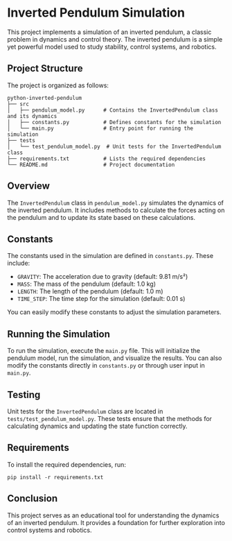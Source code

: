 # Inverted Pendulum Simulation

This project implements a simulation of an inverted pendulum, a classic problem in dynamics and control theory. The inverted pendulum is a simple yet powerful model used to study stability, control systems, and robotics.

## Project Structure

The project is organized as follows:

```
python-inverted-pendulum
├── src
│   ├── pendulum_model.py      # Contains the InvertedPendulum class and its dynamics
│   ├── constants.py           # Defines constants for the simulation
│   └── main.py                # Entry point for running the simulation
├── tests
│   └── test_pendulum_model.py  # Unit tests for the InvertedPendulum class
├── requirements.txt           # Lists the required dependencies
└── README.md                  # Project documentation
```

## Overview

The `InvertedPendulum` class in `pendulum_model.py` simulates the dynamics of the inverted pendulum. It includes methods to calculate the forces acting on the pendulum and to update its state based on these calculations.

## Constants

The constants used in the simulation are defined in `constants.py`. These include:

- `GRAVITY`: The acceleration due to gravity (default: 9.81 m/s²)
- `MASS`: The mass of the pendulum (default: 1.0 kg)
- `LENGTH`: The length of the pendulum (default: 1.0 m)
- `TIME_STEP`: The time step for the simulation (default: 0.01 s)

You can easily modify these constants to adjust the simulation parameters.

## Running the Simulation

To run the simulation, execute the `main.py` file. This will initialize the pendulum model, run the simulation, and visualize the results. You can also modify the constants directly in `constants.py` or through user input in `main.py`.

## Testing

Unit tests for the `InvertedPendulum` class are located in `tests/test_pendulum_model.py`. These tests ensure that the methods for calculating dynamics and updating the state function correctly.

## Requirements

To install the required dependencies, run:

```
pip install -r requirements.txt
```

## Conclusion

This project serves as an educational tool for understanding the dynamics of an inverted pendulum. It provides a foundation for further exploration into control systems and robotics.